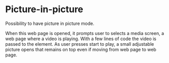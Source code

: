 # Picture-in-picture
Possibility to have picture in picture mode.

When this web page is opened, it prompts user to selects a media screen, a web page where a video is playing. With a few lines of code the video is passed to the element. As user presses start to play, a small adjustable picture opens that remains on top even if moving from web page to web page. 
